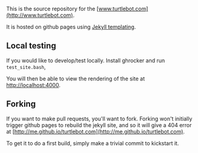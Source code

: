 This is the source repository for the [www.turtlebot.com](http://www.turtlebot.com). 


It is hosted on github pages using [Jekyll templating](http://jekyllrb.com/). 


## Local testing

If you would like to develop/test locally. Install ghrocker and run `test_site.bash`,

You will then be able to view the rendering of the site at [http://localhost:4000](http://localhost:4000).

## Forking

If you want to make pull requests, you'll want to fork. Forking won't initially trigger github pages to
rebuild the jekyll site, and so it will give a 404 error at [http://me.github.io/turtlebot.com](http://me.github.io/turtlebot.com).

To get it to do a first build, simply make a trivial commit to kickstart it.
